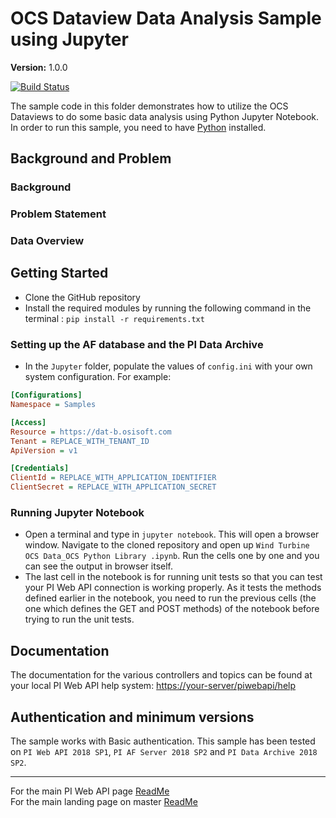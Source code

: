 # OCS Dataview Data Analysis Sample using Jupyter

**Version:** 1.0.0

[![Build Status](https://dev.azure.com/osieng/engineering/_apis/build/status/product-readiness/PI-System/PIWebAPI_Data_Analysis?branchName=master)](https://dev.azure.com/osieng/engineering/_build?definitionId=1644&branchName=master)

The sample code in this folder demonstrates how to utilize the OCS Dataviews to do some basic data analysis using Python Jupyter Notebook. In order to run this sample, you need to have [Python](https://www.python.org/downloads/) installed.

## Background and Problem

### Background


### Problem Statement


### Data Overview

## Getting Started

- Clone the GitHub repository
- Install the required modules by running the following command in the terminal : `pip install -r requirements.txt`

### Setting up the AF database and the PI Data Archive

- In the `Jupyter` folder, populate the values of `config.ini` with your own system configuration.
  For example:

```ini
[Configurations]
Namespace = Samples

[Access]
Resource = https://dat-b.osisoft.com
Tenant = REPLACE_WITH_TENANT_ID
ApiVersion = v1

[Credentials]
ClientId = REPLACE_WITH_APPLICATION_IDENTIFIER
ClientSecret = REPLACE_WITH_APPLICATION_SECRET
```


### Running Jupyter Notebook

- Open a terminal and type in `jupyter notebook`. This will open a browser window. Navigate to the cloned repository and open up `Wind Turbine OCS Data_OCS Python Library .ipynb`. Run the cells one by one and you can see the output in browser itself.
- The last cell in the notebook is for running unit tests so that you can test your PI Web API connection is working properly. As it tests the methods defined earlier in the notebook, you need to run the previous cells (the one which defines the GET and POST methods) of the notebook before trying to run the unit tests.

## Documentation

The documentation for the various controllers and topics can be found at your local PI Web API help system: [https://your-server/piwebapi/help](https://your-server/piwebapi/help)

## Authentication and minimum versions

The sample works with Basic authentication.
This sample has been tested on `PI Web API 2018 SP1`, `PI AF Server 2018 SP2` and `PI Data Archive 2018 SP2`.

---

For the main PI Web API page [ReadMe](../)  
For the main landing page on master [ReadMe](https://github.com/osisoft/OSI-Samples)
